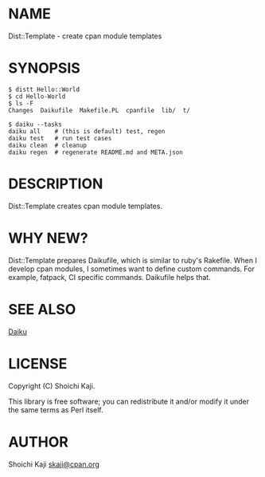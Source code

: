 # NAME

Dist::Template - create cpan module templates

# SYNOPSIS

    $ distt Hello::World
    $ cd Hello-World
    $ ls -F
    Changes  Daikufile  Makefile.PL  cpanfile  lib/  t/

    $ daiku --tasks
    daiku all    # (this is default) test, regen
    daiku test   # run test cases
    daiku clean  # cleanup
    daiku regen  # regenerate README.md and META.json

# DESCRIPTION

Dist::Template creates cpan module templates.

# WHY NEW?

Dist::Template prepares Daikufile,
which is similar to ruby's Rakefile.
When I develop cpan modules, I sometimes want to
define custom commands. For example,
fatpack, CI specific commands.
Daikufile helps that.

# SEE ALSO

[Daiku](https://metacpan.org/pod/Daiku)

# LICENSE

Copyright (C) Shoichi Kaji.

This library is free software; you can redistribute it and/or modify
it under the same terms as Perl itself.

# AUTHOR

Shoichi Kaji <skaji@cpan.org>
